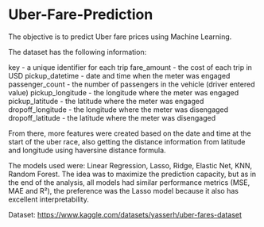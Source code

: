 # Uber-Fare-Prediction

The objective is to predict Uber fare prices using Machine Learning.

The dataset has the following information:

key - a unique identifier for each trip                                                                                                                                  fare_amount - the cost of each trip in USD
pickup_datetime - date and time when the meter was engaged
passenger_count - the number of passengers in the vehicle (driver entered value)
pickup_longitude - the longitude where the meter was engaged
pickup_latitude - the latitude where the meter was engaged
dropoff_longitude - the longitude where the meter was disengaged
dropoff_latitude - the latitude where the meter was disengaged


From there, more features were created based on the date and time at the start of the uber race, also getting the distance information from latitude and longitude using haversine distance formula.

The models used were: Linear Regression, Lasso, Ridge, Elastic Net, KNN, Random Forest.
The idea was to maximize the prediction capacity, but as in the end of the analysis, all models had similar performance metrics (MSE, MAE and R²), the preference was the Lasso model because it also has excellent interpretability.

Dataset: https://www.kaggle.com/datasets/yasserh/uber-fares-dataset
